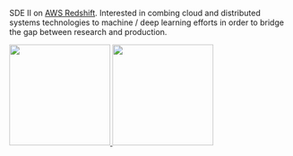 SDE II on [AWS Redshift](https://aws.amazon.com/redshift/). Interested in combing cloud and distributed systems technologies to machine / deep learning efforts in order to bridge the gap between research and production. 

<a href="#">
  <img src="https://github-readme-stats.vercel.app/api?username=rang21c&theme=react&show_icons=true" height="180px">
</a>
<a href="#">
  <img src="https://github-readme-stats.vercel.app/api/top-langs/?username=rang21c&theme=react&exclude_repo=WordCloud,Crawling&layout=compact" height="180px">
</a>

<br/>  
